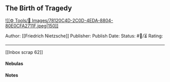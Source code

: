 ## The Birth of Tragedy

[ ![[⚙️ Tools/📸 Images/78120C4D-2C0D-4EDA-8804-80E0CFA2711F.jpeg|150]] ]([](https://annas-archive.org/md5/4edf7693f0d148e9e8374c6d86838a14))

Author: [[Friedrich Nietzsche]]
Publisher:
Publish Date:
Status: #💫/⏳ 
Rating:

___

[[Inbox scrap 62]]

#### Nebulas



#### Notes

